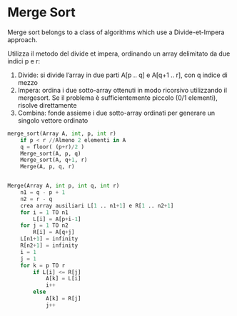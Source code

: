 # Merge Sort
Merge sort belongs to a class of algorithms which use a Divide-et-Impera approach.


Utilizza il metodo del divide et impera, ordinando un array delimitato da due indici p e r:
1. Divide: si divide l’array in due parti A[p .. q] e A[q+1 .. r], con q indice di mezzo
2. Impera: ordina i due sotto-array ottenuti in modo ricorsivo utilizzando il mergesort. Se il problema è sufficientemente piccolo (0/1 elementi), risolve direttamente
3. Combina: fonde assieme i due sotto-array ordinati per generare un singolo vettore ordinato


```python
merge_sort(Array A, int, p, int r)
    if p < r //Almeno 2 elementi in A
    q = floor( (p+r)/2 )
    Merge_sort(A, p, q)
    Merge_sort(A, q+1, r)
    Merge(A, p, q, r)


Merge(Array A, int p, int q, int r)
    n1 = q - p + 1
    n2 = r - q
    crea array ausiliari L[1 .. n1+1] e R[1 .. n2+1]
    for i = 1 TO n1
        L[i] = A[p+i-1]
    for j = 1 TO n2
        R[i] = A[q+j]
    L[n1+1] = infinity
    R[n2+1] = infinity
    i = 1
    j = 1
    for k = p TO r
        if L[i] <= R[j]
            A[k] = L[i]
            i++
        else
            A[k] = R[j]
            j++


```